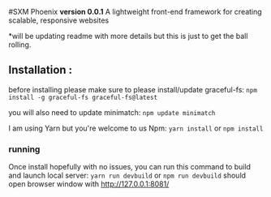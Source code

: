#SXM Phoenix
**version 0.0.1**
A lightweight front-end framework for creating scalable, responsive websites

*will be updating readme with more details but this is just to get the ball rolling.

## Installation :
before installing please make sure to please install/update graceful-fs:
`npm install -g graceful-fs graceful-fs@latest`

you will also need to update minimatch:
`npm update minimatch`

I am using Yarn but you're welcome to us Npm:
`yarn install` or `npm install`

### running
Once install hopefully with no issues, you can run this command to build and launch local server:
`yarn run devbuild` or `npm run devbuild`
should open browser window with http://127.0.0.1:8081/


